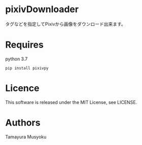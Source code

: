 # pixivDownloader
タグなどを指定してPixivから画像をダウンロード出来ます。
# Requires
python 3.7
~~~
pip install pixivpy
~~~
# Licence
This software is released under the MIT License, see LICENSE.
# Authors
Tamayura Musyoku
